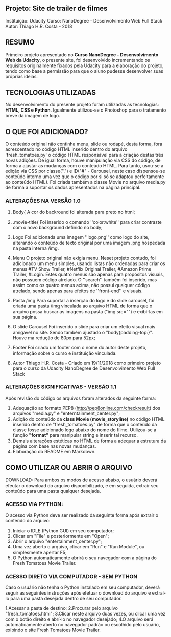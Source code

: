 ## Projeto: Site de trailer de filmes
Instituição: Udacity
Curso: NanoDegree - Desenvolvimento Web Full Stack
Autor: Thiago H.R. Costa - 2018 

## RESUMO
Primeiro projeto apresentado no **Curso NanoDegree - Desenvolvimento Web da Udacity**, o presente
site, foi desenvolvido incrementando os requisitos originalmente fixados pela Udacity para a
elaboração do projeto, tendo como base a permissão para que o aluno pudesse desenvolver suas
próprias ideias.

## TECNOLOGIAS UTILIZADAS
No desenvolvimento do presente projeto foram utilizadas as tecnologias: **HTML, CSS e Python**. Igualmente utilizou-se o Photoshop para o tratamento breve da imagem de logo. 

## O QUE FOI ADICIONADO? 
O conteúdo original não continha menu, slide ou rodapé, desta forma, fora acrescentado no 
código HTML inserido dentro do arquivo 'fresh_tomatoes.py' o código HTML responsável para a
criação destas três novas adições. De igual forma, houve manipulação via CSS do código, de 
forma a ajustar as mudanças com o conteúdo HTML.  Para tanto, usou-se a edição via CSS por 
classe(".") e ID("#" - Carousel, neste caso dispensou-se conteúdo interno uma vez que o código
por si só se adaptou perfeitamente ao conteúdo HTML). Foi criada também a classe Movie no 
arquivo media.py de forma a suportar os dados apresentados na página principal.

### ALTERAÇÕES NA VERSÃO 1.0
1. Body{
	A cor do backround foi alterada para preto no html;

2. .movie-title{
	Foi inserido o comando ''color:white'' para criar contraste com o novo background 
	definido no body;

3. Logo
	Foi adicionada uma imagem ''logo.png'' como logo do site, alterando o conteúdo de 
	texto original por uma imagem .png hospedada na pasta interna /img. 

4. Menu
	O projeto original não exigia menu. Neset projeto contudo, foi adicionado um menu
	simples, usando listas não ordenadas para criar os menus #TV Show Trailer, #Netflix
	Original Trailer, #Amazon Prime Trailer, #Login.
	Estes quatro menus são apenas para propósitos visuais, não possuem código atrelado.
	O ''search'' também foi inserido, mas assim como os quatro menus acima, não possui
	qualquer código atrelado, sendo apenas para efeitos de ''front-end'' e visuais.

5. Pasta /img
	Para suportar a inserção do logo e do slide carousel, foi criada uma pasta /img
	vinculada ao arquivo HTML de forma que o arquivo possa buscar as imagens na pasta
	("img src="") e exibí-las em sua página. 	

6. O slide Carousel
	Foi inserido o slide para criar um efeito visual mais amigável no site. Sendo também
	ajustado o "body{padding-top:}". Houve ma redução de 80px para 52px;

7. Footer
	Foi criado um footer com o nome do autor deste projeto, informação sobre o curso e 
	instituição vinculada. 

8. Autor
	Thiago H.R. Costa - Criado em 19/11/2018 como primeiro projeto para o curso da Udacity
	NanoDegree de Desenvolvimento Web Full Stack

### ALTERAÇÕES SIGNIFICATIVAS - VERSÃO 1.1
Após revisão do código os arquivos foram alterados da seguinte forma:

1. Adequação ao formato PEP8 (http://pep8online.com/checkresult) dos arquivos "media.py" e "enterntainment_center.py";
2. Adição do conteúdo da **class Movie (movie_storyline)** no código HTML inserido dentro de "fresh_tomatoes.py" de forma que o conteúdo da classe fosse adicionado logo abaixo do nome do filme. Utilizou-se a função **"format"** para manipular string e inserir tal recurso.
3. Demais alterações estéticas no HTML de forma a adequar a estrutura da página com base nas novas mudanças.
4. Elaboração do README em Markdown. 


## COMO UTILIZAR OU ABRIR O ARQUIVO

DOWNLOAD: Para ambos os modos de acesso abaixo, o usuário deverá efeutar o download do arquivo
disponibilizado, e em seguida, extrair seu conteúdo para uma pasta qualquer desejada.

### ACESSO VIA PYTHON: 

O acesso via Python deve ser realizado da seguinte forma após extrair o conteúdo do arquivo: 

1. Iniciar o IDLE (Python GUI) em seu computador;
2. Clicar em "File" e posteriormente em "Open";
3. Abrir o arquivo "entertainment_center.py";
4. Uma vez aberto o arquivo, clicar em "Run" e "Run Module", ou simplesmente apertar F5;
5. O Python automaticamente abrirá o seu navegador com a página do Fresh Tomatoes Movie Trailer.

### ACESSO DIRETO VIA COMPUTADOR - SEM PYTHON

Caso o usuário não tenha o Python instalado em seu computador, deverá seguir as seguintes 
instruções após efetuar o download do arquivo e extraí-lo para uma pasta desejada dentro de seu
computador. 

1.Acessar a pasta de destino;
2.Procurar pelo arquivo "fresh_tomatoes.html";
3.Clicar neste arquivo duas vezes, ou clicar uma vez com o botão direito e abrí-lo no navegador desejado;
4.O arquivo será automaticamente aberto no navegador padrão ou escolhido pelo usuário, exibindo o site Fresh Tomatoes Movie Trailer.
